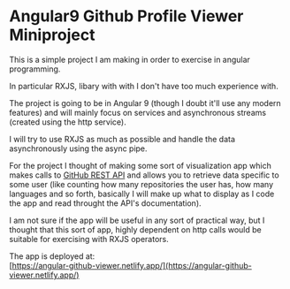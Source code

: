 # Angular9 Github Profile Viewer Miniproject

This is a simple project I am making in order to exercise in angular programming.

In particular RXJS, libary with with I don't have too much experience with.

The project is going to be in Angular 9 (though I doubt it'll use any modern features) and will mainly focus on services and asynchronous streams (created using the http service).

I will try to use RXJS as much as possible and handle the data asynchronously using the async pipe.

For the project I thought of making some sort of visualization app which makes calls to [GitHub REST API](https://docs.github.com/en/rest) and allows you to retrieve data specific to some user (like counting how many repositories the user has, how many languages and so forth, basically I will make up what to display as I code the app and read throught the API's documentation).

I am not sure if the app will be useful in any sort of practical way, but I thought that this sort of app, highly dependent on http calls would be suitable for exercising with RXJS operators.

The app is deployed at:\
[https://angular-github-viewer.netlify.app/](https://angular-github-viewer.netlify.app/)
